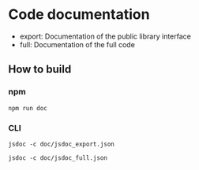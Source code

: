 # Code documentation

* export: Documentation of the public library interface
* full: Documentation of the full code

## How to build

### npm

`npm run doc`

### CLI
`jsdoc -c doc/jsdoc_export.json`

`jsdoc -c doc/jsdoc_full.json`
